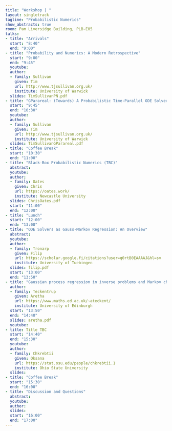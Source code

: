 ```yaml
---
title: "Workshop | "
layout: singletrack
tagline: "Probabilistic Numerics"
show_abstracts: true
room: Pam Liversidge Building, PLB-E05
talks:
- title: "Arrivals"
  start: "8:40"
  end: "9:00"
- title: "Probability and Numerics: A Modern Retrospective"
  start: "9:00"
  end: "9:45"
  youtube: 
  author:
  - family: Sullivan
    given: Tim
    url: http://www.tjsullivan.org.uk/
    institute: University of Warwick
  slides: TimSullivanPN.pdf
- title: "GParareal: (Towards) A Probabilistic Time-Parallel ODE Solver"
  start: "9:45"
  end: "10:30"
  youtube: 
  author:
  - family: Sullivan
    given: Tim
    url: http://www.tjsullivan.org.uk/
    institute: University of Warwick
  slides: TimSullivanGParareal.pdf    
- title: "Coffee Break"
  start: "10:30"
  end: "11:00"
- title: "Black-Box Probabilistic Numerics (TBC)"
  abstract:
  youtube:
  author:
  - family: Oates 
    given: Chris
    url: https://oates.work/
    institute: Newcastle University
  slides: ChrisOates.pdf 
  start: "11:00"
  end: "12:00"    
- title: "Lunch"
  start: "12:00"
  end: "13:00"  
- title: "ODE Solvers as Gauss-Markov Regression: An Overview"
  abstract:
  youtube:
  author:
  - family: Tronarp
    given: Filip
    url: https://scholar.google.fi/citations?user=q0rtB0EAAAAJ&hl=sv
    institute: University of Tuebingen
  slides: filip.pdf
  start: "13:00"
  end: "13:50"  
- title: "Gaussian process regression in inverse problems and Markov chain Monte Carlo"
  author:
  - family: Teckentrup
    given: Aretha
    url: https://www.maths.ed.ac.uk/~ateckent/
    institute: University of Edinburgh
  start: "13:50"
  end: "14:40"
  slides: aretha.pdf 
  youtube:   
- title: Title TBC
  start: "14:40"
  end: "15:30"
  youtube: 
  author:
  - family: Chkrebtii
    given: Oksana
    url: https://stat.osu.edu/people/chkrebtii.1
    institute: Ohio State University
  slides: 
- title: "Coffee Break"
  start: "15:30"
  end: "16:00"
- title: "Discussion and Questions"
  abstract:
  youtube:
  author:
  slides: 
  start: "16:00"
  end: "17:00"
---
```

